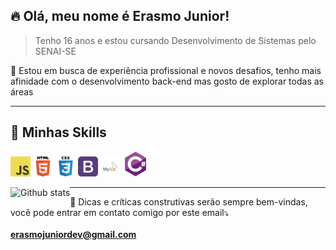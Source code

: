 ## 🔥 Olá, meu nome é <strong>Erasmo Junior!</strong>

> Tenho 16 anos e estou cursando Desenvolvimento de Sistemas pelo SENAI-SE

🔭 Estou em busca de experiência profissional e novos desafios, tenho mais afinidade com o desenvolvimento back-end mas gosto de explorar todas as áreas

---

## 🚀 Minhas Skills
<code><img height="32" src="https://raw.githubusercontent.com/github/explore/80688e429a7d4ef2fca1e82350fe8e3517d3494d/topics/javascript/javascript.png" alt="Javascript"/></code>
<code><img height="32" src="https://raw.githubusercontent.com/github/explore/80688e429a7d4ef2fca1e82350fe8e3517d3494d/topics/html/html.png" alt="HTML5"/></code>
<code><img height="32" src="https://raw.githubusercontent.com/github/explore/80688e429a7d4ef2fca1e82350fe8e3517d3494d/topics/css/css.png" alt="CSS"/></code>
<code><img height="32" src="https://raw.githubusercontent.com/github/explore/80688e429a7d4ef2fca1e82350fe8e3517d3494d/topics/bootstrap/bootstrap.png" alt="Bootstrap"/></code>
<code><img height="32" src="https://raw.githubusercontent.com/github/explore/80688e429a7d4ef2fca1e82350fe8e3517d3494d/topics/mysql/mysql.png" alt="MySQL"/></code>
<a href="https://www.w3schools.com/cs/" target="_blank" rel="noreferrer"> <img src="https://raw.githubusercontent.com/devicons/devicon/master/icons/csharp/csharp-original.svg" alt="csharp" width="40" height="40"/> </a> 

<img align="left" src="https://github-readme-stats.vercel.app/api/top-langs/?username=blackdev23&theme=dark&hide_border=false&include_all_commits=true&count_private=true&layout=compact" alt="Github stats" />

<hr>

💬 Dicas e críticas construtivas serão sempre bem-vindas, você pode entrar em contato comigo por este email⤵️<br><br>
<b>erasmojuniordev@gmail.com<b>
